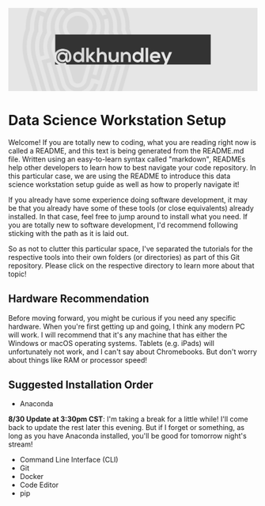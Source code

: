 ![](dkhundley_banner.png)
# Data Science Workstation Setup
Welcome! If you are totally new to coding, what you are reading right now is called a README, and this text is being generated from the README.md file. Written using an easy-to-learn syntax called "markdown", READMEs help other developers to learn how to best navigate your code repository. In this particular case, we are using the README to introduce this data science workstation setup guide as well as how to properly navigate it!

If you already have some experience doing software development, it may be that you already have some of these tools (or close equivalents) already installed. In that case, feel free to jump around to install what you need. If you are totally new to software development, I'd recommend following sticking with the path as it is laid out.

So as not to clutter this particular space, I've separated the tutorials for the respective tools into their own folders (or directories) as part of this Git repository. Please click on the respective directory to learn more about that topic!

## Hardware Recommendation
Before moving forward, you might be curious if you need any specific hardware. When you're first getting up and going, I think any modern PC will work. I will recommend that it's any machine that has either the Windows or macOS operating systems. Tablets (e.g. iPads) will unfortunately not work, and I can't say about Chromebooks. But don't worry about things like RAM or processor speed!

## Suggested Installation Order
- Anaconda

**8/30 Update at 3:30pm CST**: I'm taking a break for a little while! I'll come back to update the rest later this evening. But if I forget or something, as long as you have Anaconda installed, you'll be good for tomorrow night's stream!

- Command Line Interface (CLI)
- Git
- Docker
- Code Editor
- pip